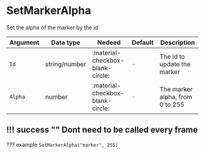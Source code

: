 # SetMarkerAlpha
Set the alpha of the marker by the id

| Argument              | Data type                            | Nedeed                    | Default         | Description
| ----------------------| ------------------------------------ | ------------------------- |-----------------|-------------
| `Id`                | string/number | :material-checkbox-blank-circle: | `-` | The id to update the marker
| `Alpha`                | number | :material-checkbox-blank-circle: | `-` | The marker alpha, from 0 to 255
    
!!! success ""
    Dont need to be called every frame
---
??? example
    ```
    SetMarkerAlpha("marker", 255)
    ```